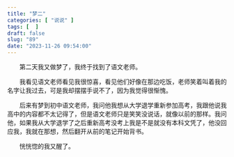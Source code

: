 ```yaml
---
title: "梦二"
categories: [ "说说" ]
tags: [  ]
draft: false
slug: "89"
date: "2023-11-26 09:54:00"
---
```


&emsp;&emsp;第二天我又做梦了，我终于找到了语文老师。

&emsp;&emsp;我看见语文老师看见我很惊喜，看见他们好像在那边吃饭，老师笑着叫着我的名字让我过去，可是我却摆摆手说不了，因为我觉得很惭愧。

&emsp;&emsp;后来有梦到初中语文老师，我问他我想从大学退学重新参加高考，我跟他说我高中的内容都不太记得了，但是语文老师只是笑笑没说话，就像以前的那样。我问他，如果我从大学退学了之后重新高考没考上我是不是就没有本科文凭了，他没回应我，我就在那想，然后翻开从前的笔记开始背书。

&emsp;&emsp;恍恍惚的我又醒了。
